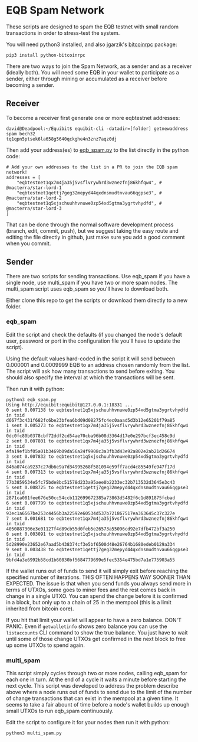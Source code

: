 # EQB Spam Network

These scripts are designed to spam the EQB testnet with small random transactions in order to stress-test the system.

You will need python3 installed, and also jgarzik's [bitcoinrpc](https://github.com/jgarzik/python-bitcoinrpc) package:

```
pip3 install python-bitcoinrpc
```

There are two ways to join the Spam Network, as a sender and as a receiver (ideally both). You will need some EQB in your wallet to participate as a sender, either through mining or accumulated as a receiver before becoming a sender.

## Receiver

To become a receiver first generate one or more eqbtestnet addresses:

```
david@Deadpool:~/Equibit$ equibit-cli -datadir=[folder] getnewaddress spam bech32
tq1qpn5ptsek6la658g5640qckghe4n3znz7aqz0dj
```

Then add your address(es) to [eqb_spam.py](eqb_spam.py) to the list directly in the python code:

```
# Add your own addresses to the list in a PR to join the EQB spam network!
addresses = [
    "eqbtestnet1qx7m4ja35j5vsflvrywhrd3wznezfnj86khfqw4", # @macterra/star-lord-1
    "eqbtestnet1qettj7geg32mepyd44qxdnsmudtnvau66qgpse3", # @macterra/star-lord-2
    "eqbtestnet1q5xjschuuhhvnuwe0zp54xd5gtma3ygrtvhydfd", # @macterra/star-lord-3
]
```

That can be done through the normal software development process (branch, edit, commit, push), but we suggest taking the easy route and editing the file directly in github, just make sure you add a good comment when you commit.

## Sender

There are two scripts for sending transactions. Use eqb_spam if you have a single node, use multi_spam if you have two or more spam nodes. The multi_spam script uses eqb_spam so you'll have to download both.

Either clone this repo to get the scripts or download them directly to a new folder.

### eqb_spam

Edit the script and check the defaults (if you changed the node's default user, password or port in the configuration file you'll have to update the script).

Using the default values hard-coded in the script it will send between 0.000001 and 0.0009999 EQB to an address chosen randomly from the list. The script will ask how many transactions to send before exiting. You should also specify the interval at which the transactions will be sent.

Then run it with python:
```
python3 eqb_spam.py
Using http://equibit:equibit@127.0.0.1:18331 ...
0 sent 0.007138 to eqbtestnet1q5xjschuuhhvnuwe0zp54xd5gtma3ygrtvhydfd in txid d667f3c431f682fc6be23bfea6bd09d08275fc4ec0aaad5d3b12e65201f79a85
1 sent 0.005273 to eqbtestnet1qx7m4ja35j5vsflvrywhrd3wznezfnj86khfqw4 in txid 0dc0fc80b0378cbf72ddf2cd54ae70cba96b08d3364d17e0e297bcf3ec458c9d
2 sent 0.007801 to eqbtestnet1qx7m4ja35j5vsflvrywhrd3wznezfnj86khfqw4 in txid efa19ef1bf05a01b3469b09da56a24f9908c3a3fb3d43e92a802e2ab21d26674
3 sent 0.007832 to eqbtestnet1q5xjschuuhhvnuwe0zp54xd5gtma3ygrtvhydfd in txid 846a074ca9237c27db6e9a7d34995268f581094e59ff7acd4c85549fe947f17d
4 sent 0.007313 to eqbtestnet1qx7m4ja35j5vsflvrywhrd3wznezfnj86khfqw4 in txid 77b3859534e5fc75bde8bc51578d233a95aee0b2233ec32b713532d3645e3c43
5 sent 0.008725 to eqbtestnet1qettj7geg32mepyd44qxdnsmudtnvau66qgpse3 in txid 2871ca081fee676e50cc54ccb112699672385a73863d5482f6c1d891875fcbad
6 sent 0.007799 to eqbtestnet1q5xjschuuhhvnuwe0zp54xd5gtma3ygrtvhydfd in txid 93ec1a6567be253c4456b3a22592e60534d537b721867517ea363645c37c327e
7 sent 0.001681 to eqbtestnet1qx7m4ja35j5vsflvrywhrd3wznezfnj86khfqw4 in txid 4050887306e3e01127f4d89cb55d0feb5e26573a55096cd92e7dfb472bf3a250
8 sent 0.003091 to eqbtestnet1q5xjschuuhhvnuwe0zp54xd5gtma3ygrtvhydfd in txid 5d28990e23652e67aad5b438374cf3e5bf6500d48e26764b1680edeb0129a334
9 sent 0.003438 to eqbtestnet1qettj7geg32mepyd44qxdnsmudtnvau66qgpse3 in txid 9bfd4a3e6992b58cd1b60830bf5684779699e5fec5354e475bd7a1e775903a55
```

If the wallet runs out of funds to send it will simply exit before reaching the specified number of iterations. THIS OFTEN HAPPENS WAY SOONER THAN EXPECTED. The issue is that when you send funds you always send more in terms of UTXOs, some goes to miner fees and the rest comes back in change in a single UTXO. You can spend the change before it is confirmed in a block, but only up to a chain of 25 in the mempool (this is a limit inherited from bitcoin core). 

If you hit that limit your wallet will appear to have a zero balance. DON'T PANIC. Even if `getwalletinfo` shows zero balance you can use the `listaccounts` CLI command to show the true balance. You just have to wait until some of those change UTXOs get confirmed in the next block to free up some UTXOs to spend again.

### multi_spam

This script simply cycles through two or more nodes, calling eqb_spam for each one in turn. At the end of a cycle it waits a minute before starting the next cycle. This script was developed to address the problem describe above where a node runs out of funds to send due to the limit of the number of change transactions that can exist in the mempool at a given time. It seems to take a fair abount of time before a node's wallet builds up enough small UTXOs to run eqb_spam continuously.

Edit the script to configure it for your nodes then run it with python:

```
python3 multi_spam.py
```



